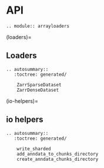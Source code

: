 # API

```{eval-rst}
.. module:: arrayloaders
```

(loaders)=

## Loaders

```{eval-rst}
.. autosummary::
   :toctree: generated/

    ZarrSparseDataset
    ZarrDenseDataset
```

(io-helpers)=

## io helpers

```{eval-rst}
.. autosummary::
   :toctree: generated/

    write_sharded
    add_anndata_to_chunks_directory
    create_anndata_chunks_directory
```
